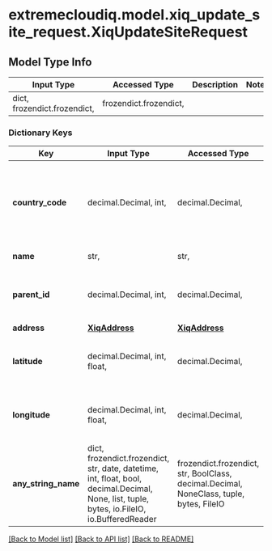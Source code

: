# extremecloudiq.model.xiq_update_site_request.XiqUpdateSiteRequest

## Model Type Info
Input Type | Accessed Type | Description | Notes
------------ | ------------- | ------------- | -------------
dict, frozendict.frozendict,  | frozendict.frozendict,  |  | 

### Dictionary Keys
Key | Input Type | Accessed Type | Description | Notes
------------ | ------------- | ------------- | ------------- | -------------
**country_code** | decimal.Decimal, int,  | decimal.Decimal,  | The site country code. Get the list of country codes from /countries XAPI. | value must be a 32 bit integer
**name** | str,  | str,  | The site name | 
**parent_id** | decimal.Decimal, int,  | decimal.Decimal,  | The parent site group ID | [optional] value must be a 64 bit integer
**address** | [**XiqAddress**](XiqAddress.md) | [**XiqAddress**](XiqAddress.md) |  | [optional] 
**latitude** | decimal.Decimal, int, float,  | decimal.Decimal,  | The latitude coordinate for the site | [optional] value must be a 64 bit float
**longitude** | decimal.Decimal, int, float,  | decimal.Decimal,  | The longitude coordinate for the site | [optional] value must be a 64 bit float
**any_string_name** | dict, frozendict.frozendict, str, date, datetime, int, float, bool, decimal.Decimal, None, list, tuple, bytes, io.FileIO, io.BufferedReader | frozendict.frozendict, str, BoolClass, decimal.Decimal, NoneClass, tuple, bytes, FileIO | any string name can be used but the value must be the correct type | [optional]

[[Back to Model list]](../../README.md#documentation-for-models) [[Back to API list]](../../README.md#documentation-for-api-endpoints) [[Back to README]](../../README.md)

